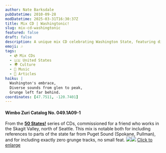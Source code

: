 ```yaml
---
author: Nate Barksdale
pubDatetime: 2010-09-28
modDatetime: 2025-03-31T16:30:37Z
title: Mix CD | Washingtonic!
slug: mix-cd-washingtonic
featured: false
draft: false
description: A unique mix CD celebrating Washington State, featuring diverse tracks and no grunge.
emoji: 🎶
tags:
  - 💿 Mix CDs
  - 🇺🇸 United States
  - 🌍 Culture
  - 🎵 Music
  - 📖 Articles
haiku: |
  Washington's embrace,  
  Diverse sounds from glen to peak,  
  Grunge left far behind.
coordinates: [47.7511, -120.7401]
---
```


#### Wimbo Zuri Catalog No. 049.1A09-1

From the [**50 States!**](https://www.natebarksdale.com/?tag=states) series of CDs, commissioned for a friend who works in the Skagit Valley, north of Seattle. This mix is notable both for including references to parts of the state far from Puget Sound (Spokane, Pullman), and for including exactly zero grunge tracks, no small feat. [![](@assets/images/WA_260.jpg)](@assets/images/WA_530.jpg)[![](@assets/images/WA2_260.jpg)](@assets/images/WA2_530.jpg)
[Click to enlarge](https://www.google.com/search?q=%22Click%20to%20enlarge%22%20natebarksdale.com)

